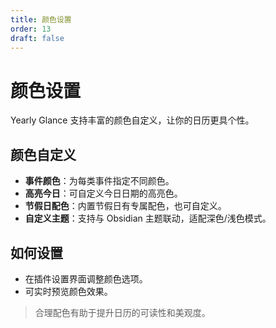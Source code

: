 ```yaml
---
title: 颜色设置
order: 13
draft: false
---
```


# 颜色设置

Yearly Glance 支持丰富的颜色自定义，让你的日历更具个性。

## 颜色自定义

- **事件颜色**：为每类事件指定不同颜色。
- **高亮今日**：可自定义今日日期的高亮色。
- **节假日配色**：内置节假日有专属配色，也可自定义。
- **自定义主题**：支持与 Obsidian 主题联动，适配深色/浅色模式。

## 如何设置

- 在插件设置界面调整颜色选项。
- 可实时预览颜色效果。

> 合理配色有助于提升日历的可读性和美观度。